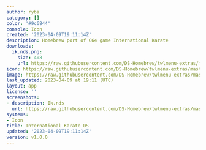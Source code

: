 ```yaml
---
author: ryba
category: []
color: '#9c6844'
console: Icon
created: '2023-04-09T19:11:14Z'
description: Homebrew port of C64 game International Karate
downloads:
  ik.nds.png:
    size: 408
    url: https://raw.githubusercontent.com/DS-Homebrew/twlmenu-extras/master/_nds/TWiLightMenu/icons/ik.nds.png
icon: https://raw.githubusercontent.com/DS-Homebrew/twlmenu-extras/master/_nds/TWiLightMenu/icons/ik.nds.png
image: https://raw.githubusercontent.com/DS-Homebrew/twlmenu-extras/master/_nds/TWiLightMenu/icons/ik.nds.png
last_updated: 2023-04-09 at 19:11 (UTC)
layout: app
license: ''
screenshots:
- description: Ik.nds
  url: https://raw.githubusercontent.com/DS-Homebrew/twlmenu-extras/master/_nds/TWiLightMenu/icons/ik.nds.png
systems:
- Icon
title: International Karate DS
updated: '2023-04-09T19:11:14Z'
version: v1.0.0
---
```

